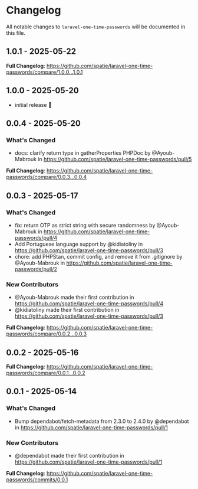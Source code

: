 # Changelog

All notable changes to `laravel-one-time-passwords` will be documented in this file.

## 1.0.1 - 2025-05-22

**Full Changelog**: https://github.com/spatie/laravel-one-time-passwords/compare/1.0.0...1.0.1

## 1.0.0 - 2025-05-20

- initial release 🚀

## 0.0.4 - 2025-05-20

### What's Changed

* docs: clarify return type in gatherProperties PHPDoc by @Ayoub-Mabrouk in https://github.com/spatie/laravel-one-time-passwords/pull/5

**Full Changelog**: https://github.com/spatie/laravel-one-time-passwords/compare/0.0.3...0.0.4

## 0.0.3 - 2025-05-17

### What's Changed

* fix: return OTP as strict string with secure randomness by @Ayoub-Mabrouk in https://github.com/spatie/laravel-one-time-passwords/pull/4
* Add Portuguese language support by @kidiatoliny in https://github.com/spatie/laravel-one-time-passwords/pull/3
* chore: add PHPStan, commit config, and remove it from .gitignore by @Ayoub-Mabrouk in https://github.com/spatie/laravel-one-time-passwords/pull/2

### New Contributors

* @Ayoub-Mabrouk made their first contribution in https://github.com/spatie/laravel-one-time-passwords/pull/4
* @kidiatoliny made their first contribution in https://github.com/spatie/laravel-one-time-passwords/pull/3

**Full Changelog**: https://github.com/spatie/laravel-one-time-passwords/compare/0.0.2...0.0.3

## 0.0.2 - 2025-05-16

**Full Changelog**: https://github.com/spatie/laravel-one-time-passwords/compare/0.0.1...0.0.2

## 0.0.1 - 2025-05-14

### What's Changed

* Bump dependabot/fetch-metadata from 2.3.0 to 2.4.0 by @dependabot in https://github.com/spatie/laravel-one-time-passwords/pull/1

### New Contributors

* @dependabot made their first contribution in https://github.com/spatie/laravel-one-time-passwords/pull/1

**Full Changelog**: https://github.com/spatie/laravel-one-time-passwords/commits/0.0.1
